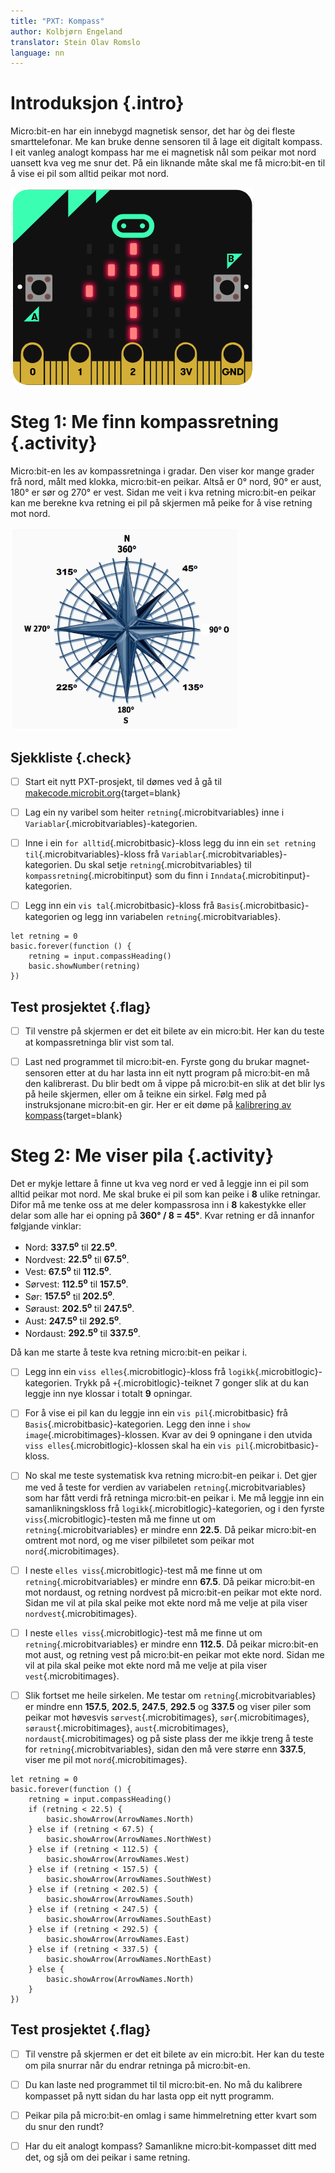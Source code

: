 ```yaml
---
title: "PXT: Kompass"
author: Kolbjørn Engeland
translator: Stein Olav Romslo
language: nn
---
```



# Introduksjon {.intro}

Micro:bit-en har ein innebygd magnetisk sensor, det har òg dei fleste
smarttelefonar. Me kan bruke denne sensoren til å lage eit digitalt kompass. I
eit vanleg analogt kompass har me ei magnetisk nål som peikar mot nord uansett
kva veg me snur det. På ein liknande måte skal me få micro:bit-en til å vise ei
pil som alltid peikar mot nord.

![Bilet av ein micro:bit som viser ei pil](pil.png)


# Steg 1: Me finn kompassretning {.activity}

Micro:bit-en les av kompassretninga i gradar. Den viser kor mange grader frå
nord, målt med klokka, micro:bit-en peikar. Altså er 0° nord,
90° er aust, 180° er sør og 270° er vest. Sidan
me veit i kva retning micro:bit-en peikar kan me berekne kva retning ei pil på
skjermen må peike for å vise retning mot nord.

![Bilete av ei kompassrose](kompassrose.png)

## Sjekkliste {.check}

- [ ] Start eit nytt PXT-prosjekt, til dømes ved å gå til
  [makecode.microbit.org](https://makecode.microbit.org/?lang=no){target=blank}

- [ ] Lag ein ny varibel som heiter `retning`{.microbitvariables} inne i
  `Variablar`{.microbitvariables}-kategorien.

- [ ] Inne i ein `for alltid`{.microbitbasic}-kloss legg du inn ein `set retning
  til`{.microbitvariables}-kloss  frå
  `Variablar`{.microbitvariables}-kategorien. Du skal setje
  `retning`{.microbitvariables} til `kompassretning`{.microbitinput} som du finn
  i `Inndata`{.microbitinput}-kategorien.

- [ ] Legg inn ein `vis tal`{.microbitbasic}-kloss frå
  `Basis`{.microbitbasic}-kategorien og legg inn variabelen
  `retning`{.microbitvariables}.

```microbit
let retning = 0
basic.forever(function () {
    retning = input.compassHeading()
    basic.showNumber(retning)
})
```

## Test prosjektet {.flag}

- [ ] Til venstre på skjermen er det eit bilete av ein micro:bit. Her kan du
  teste at kompassretninga blir vist som tal.

- [ ] Last ned programmet til micro:bit-en. Fyrste gong du brukar
  magnet-sensoren etter at du har lasta inn eit nytt program på micro:bit-en må
  den kalibrerast. Du blir bedt om å vippe på micro:bit-en slik at det blir lys
  på heile skjermen, eller om å teikne ein sirkel. Følg med på instruksjonane
  micro:bit-en gir. Her er eit døme på [kalibrering av
  kompass](https://dzwonsemrish7.cloudfront.net/items/3e0K2a0V3p0q1z1T352Y/compass%20calibration.mp4){target=blank}


# Steg 2: Me viser pila {.activity}

Det er mykje lettare å finne ut kva veg nord er ved å leggje inn ei pil som
alltid peikar mot nord. Me skal bruke ei pil som kan peike i __8__ ulike
retningar. Difor må me tenke oss at me deler kompassrosa inn i __8__ kakestykke
eller delar som alle har ei opning på __360° / 8 =
45°__. Kvar retning er då innanfor følgjande vinklar:

* Nord: __337.5<sup>o</sup>__ til __22.5<sup>o</sup>__.
* Nordvest: __22.5<sup>o</sup>__ til __67.5<sup>o</sup>__.
* Vest: __67.5<sup>o</sup>__ til __112.5<sup>o</sup>__.
* Sørvest: __112.5<sup>o</sup>__ til __157.5<sup>o</sup>__.
* Sør: __157.5<sup>o</sup>__ til __202.5<sup>o</sup>__.
* Søraust: __202.5<sup>o</sup>__ til __247.5<sup>o</sup>__.
* Aust: __247.5<sup>o</sup>__ til __292.5<sup>o</sup>__.
* Nordaust: __292.5<sup>o</sup>__ til __337.5<sup>o</sup>__.

Då kan me starte å teste kva retning micro:bit-en peikar i.

- [ ] Legg inn ein `viss elles`{.microbitlogic}-kloss frå
  `logikk`{.microbitlogic}-kategorien. Trykk på `+`{.microbitlogic}-teiknet 7
  gonger slik at du kan leggje inn nye klossar i totalt __9__ opningar.

- [ ] For å vise ei pil kan du leggje inn ein `vis pil`{.microbitbasic} frå
  `Basis`{.microbitbasic}-kategorien. Legg den inne i `show
  image`{.microbitimages}-klossen. Kvar av dei 9 opningane i den utvida `viss
  elles`{.microbitlogic}-klossen skal ha ein `vis pil`{.microbitbasic}-kloss.

- [ ] No skal me teste systematisk kva retning micro:bit-en peikar i. Det gjer
  me ved å teste for verdien av variabelen `retning`{.microbitvariables} som har
  fått verdi frå retninga micro:bit-en peikar i. Me må leggje inn ein
  samanlikningskloss frå `logikk`{.microbitlogic}-kategorien, og i den fyrste
  `viss`{.microbitlogic}-testen må me finne ut om `retning`{.microbitvariables}
  er mindre enn __22.5__. Då peikar micro:bit-en omtrent mot nord, og me viser
  pilbiletet som peikar mot `nord`{.microbitimages}.

- [ ] I neste `elles viss`{.microbitlogic}-test må me finne ut om
  `retning`{.microbitvariables} er mindre enn __67.5__. Då peikar micro:bit-en mot
  nordaust, og retning nordvest på micro:bit-en peikar mot ekte nord. Sidan me
  vil at pila skal peike mot ekte nord må me velje at pila viser
  `nordvest`{.microbitimages}.

- [ ] I neste `elles viss`{.microbitlogic}-test må me finne ut om
  `retning`{.microbitvariables} er mindre enn __112.5__. Då peikar micro:bit-en
  mot aust, og retning vest på micro:bit-en peikar mot ekte nord. Sidan me vil
  at pila skal peike mot ekte nord må me velje at pila viser
  `vest`{.microbitimages}.

- [ ] Slik fortset me heile sirkelen. Me testar om `retning`{.microbitvariables}
  er mindre enn __157.5__, __202.5__, __247.5__, __292.5__ og __337.5__ og viser piler som
  peikar mot høvesvis `sørvest`{.microbitimages}, `sør`{.microbitimages},
  `søraust`{.microbitimages}, `aust`{.microbitimages},
  `nordaust`{.microbitimages} og på siste plass der me ikkje treng å teste for
  `retning`{.microbitvariables}, sidan den må vere større enn __337.5__, viser me
  pil mot `nord`{.microbitimages}.

```microbit
let retning = 0
basic.forever(function () {
    retning = input.compassHeading()
    if (retning < 22.5) {
        basic.showArrow(ArrowNames.North)
    } else if (retning < 67.5) {
        basic.showArrow(ArrowNames.NorthWest)
    } else if (retning < 112.5) {
        basic.showArrow(ArrowNames.West)
    } else if (retning < 157.5) {
        basic.showArrow(ArrowNames.SouthWest)
    } else if (retning < 202.5) {
        basic.showArrow(ArrowNames.South)
    } else if (retning < 247.5) {
        basic.showArrow(ArrowNames.SouthEast)
    } else if (retning < 292.5) {
        basic.showArrow(ArrowNames.East)
    } else if (retning < 337.5) {
        basic.showArrow(ArrowNames.NorthEast)
    } else {
        basic.showArrow(ArrowNames.North)
    }
})
```

## Test prosjektet {.flag}

- [ ] Til venstre på skjermen er det eit bilete av ein micro:bit. Her kan du
  teste om pila snurrar når du endrar retninga på micro:bit-en.

- [ ] Du kan laste ned programmet til til micro:bit-en. No må du kalibrere
  kompasset på nytt sidan du har lasta opp eit nytt programm.

- [ ] Peikar pila på micro:bit-en omlag i same himmelretning etter kvart som du
  snur den rundt?

- [ ] Har du eit analogt kompass? Samanlikne micro:bit-kompasset ditt med det,
  og sjå om dei peikar i same retning.
